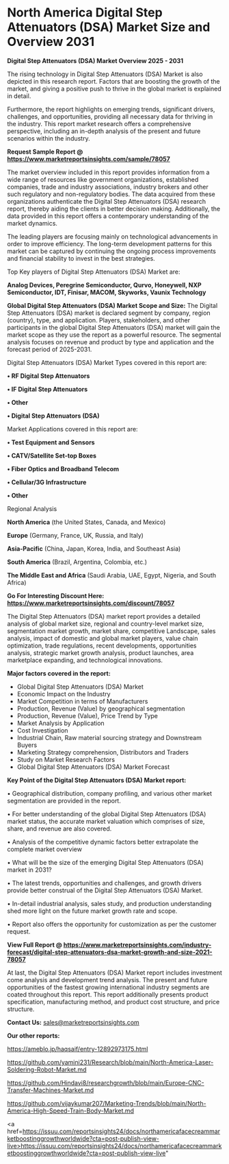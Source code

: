 # North America Digital Step Attenuators (DSA) Market Size and Overview 2031

<Strong> Digital Step Attenuators (DSA) Market Overview 2025 - 2031</strong>

The rising technology in Digital Step Attenuators (DSA) Market is also depicted in this research report. Factors that are boosting the growth of the market, and giving a positive push to thrive in the global market is explained in detail.

Furthermore, the report highlights on emerging trends, significant drivers, challenges, and opportunities, providing all necessary data for thriving in the industry. This report market research offers a comprehensive perspective, including an in-depth analysis of the present and future scenarios within the industry.

<strong>Request Sample Report @ <a href=https://www.marketreportsinsights.com/sample/78057>https://www.marketreportsinsights.com/sample/78057</a></strong>

The market overview included in this report provides information from a wide range of resources like government organizations, established companies, trade and industry associations, industry brokers and other such regulatory and non-regulatory bodies. The data acquired from these organizations authenticate the Digital Step Attenuators (DSA) research report, thereby aiding the clients in better decision making. Additionally, the data provided in this report offers a contemporary understanding of the market dynamics.

The leading players are focusing mainly on technological advancements in order to improve efficiency. The long-term development patterns for this market can be captured by continuing the ongoing process improvements and financial stability to invest in the best strategies.

Top Key players of Digital Step Attenuators (DSA) Market are:

<strong>Analog Devices, Peregrine Semiconductor, Qurvo, Honeywell, NXP Semiconductor, IDT, Finisar, MACOM, Skyworks, Vaunix Technology</strong>

<strong><b>Global Digital Step Attenuators (DSA) Market Scope and Size:</b></strong>
The Digital Step Attenuators (DSA) market is declared segment by company, region (country), type, and application. Players, stakeholders, and other participants in the global Digital Step Attenuators (DSA) market will gain the market scope as they use the report as a powerful resource. The segmental analysis focuses on revenue and product by type and application and the forecast period of 2025-2031.

Digital Step Attenuators (DSA) Market Types covered in this report are:

<strong>• RF Digital Step Attenuators

• IF Digital Step Attenuators

• Other

• Digital Step Attenuators (DSA)</strong>

Market Applications covered in this report are:

<strong>• Test Equipment and Sensors

• CATV/Satellite Set-top Boxes

• Fiber Optics and Broadband Telecom

• Cellular/3G Infrastructure

• Other</strong> 

Regional Analysis

<strong>North America</strong> (the United States, Canada, and Mexico)

<strong>Europe</strong> (Germany, France, UK, Russia, and Italy)

<strong>Asia-Pacific</strong> (China, Japan, Korea, India, and Southeast Asia)

<strong>South America</strong> (Brazil, Argentina, Colombia, etc.)

<strong>The Middle East and Africa</strong> (Saudi Arabia, UAE, Egypt, Nigeria, and South Africa)

<strong>Go For Interesting Discount Here: <a href=https://www.marketreportsinsights.com/discount/78057>https://www.marketreportsinsights.com/discount/78057</a></strong>

The Digital Step Attenuators (DSA) market report provides a detailed analysis of global market size, regional and country-level market size, segmentation market growth, market share, competitive Landscape, sales analysis, impact of domestic and global market players, value chain optimization, trade regulations, recent developments, opportunities analysis, strategic market growth analysis, product launches, area marketplace expanding, and technological innovations.

<strong><b>Major factors covered in the report:</b></strong>
<ul>
  <li>Global Digital Step Attenuators (DSA) Market </li>
  <li>Economic Impact on the Industry</li>
  <li>Market Competition in terms of Manufacturers</li>
  <li>Production, Revenue (Value) by geographical segmentation</li>
  <li>Production, Revenue (Value), Price Trend by Type</li>
  <li>Market Analysis by Application</li>
  <li>Cost Investigation</li>
  <li>Industrial Chain, Raw material sourcing strategy and Downstream Buyers</li>
  <li>Marketing Strategy comprehension, Distributors and Traders</li>
  <li>Study on Market Research Factors</li>
  <li>Global Digital Step Attenuators (DSA) Market Forecast</li>
</ul>

<strong><b>Key Point of the Digital Step Attenuators (DSA) Market report:</b></strong>

• Geographical distribution, company profiling, and various other market segmentation are provided in the report.

• For better understanding of the global Digital Step Attenuators (DSA) market status, the accurate market valuation which comprises of size, share, and revenue are also covered.

• Analysis of the competitive dynamic factors better extrapolate the complete market overview

• What will be the size of the emerging Digital Step Attenuators (DSA) market in 2031?

• The latest trends, opportunities and challenges, and growth drivers provide better construal of the Digital Step Attenuators (DSA) Market.

• In-detail industrial analysis, sales study, and production understanding shed more light on the future market growth rate and scope.

• Report also offers the opportunity for customization as per the customer request.

<strong><b>View Full Report @ <a href=https://www.marketreportsinsights.com/industry-forecast/digital-step-attenuators-dsa-market-growth-and-size-2021-78057>https://www.marketreportsinsights.com/industry-forecast/digital-step-attenuators-dsa-market-growth-and-size-2021-78057</a></b></strong>


At last, the Digital Step Attenuators (DSA) Market report includes investment come analysis and development trend analysis. The present and future opportunities of the fastest growing international industry segments are coated throughout this report. This report additionally presents product specification, manufacturing method, and product cost structure, and price structure.

<strong>Contact Us:</strong>
sales@marketreportsinsights.com

<strong>Our other reports:</strong>

<a href=https://ameblo.jp/haqsaif/entry-12892973175.html>https://ameblo.jp/haqsaif/entry-12892973175.html</a>

<a href=https://github.com/yamini231/Research/blob/main/North-America-Laser-Soldering-Robot-Market.md>https://github.com/yamini231/Research/blob/main/North-America-Laser-Soldering-Robot-Market.md</a>

<a href=https://github.com/Hindavi8/researchgrowth/blob/main/Europe-CNC-Transfer-Machines-Market.md>https://github.com/Hindavi8/researchgrowth/blob/main/Europe-CNC-Transfer-Machines-Market.md</a>

<a href=https://github.com/vijaykumar207/Marketing-Trends/blob/main/North-America-High-Speed-Train-Body-Market.md>https://github.com/vijaykumar207/Marketing-Trends/blob/main/North-America-High-Speed-Train-Body-Market.md</a>

<a href=https://issuu.com/reportsinsights24/docs/northamericafacecreammarketboostinggrowthworldwide?cta=post-publish-view-live>https://issuu.com/reportsinsights24/docs/northamericafacecreammarketboostinggrowthworldwide?cta=post-publish-view-live</a>"
